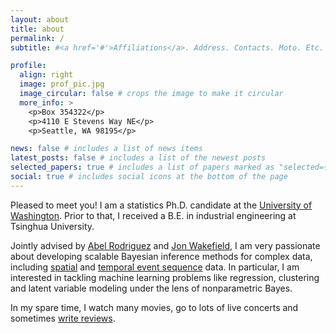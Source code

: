 ```yaml
---
layout: about
title: about
permalink: /
subtitle: #<a href='#'>Affiliations</a>. Address. Contacts. Moto. Etc.

profile:
  align: right
  image: prof_pic.jpg
  image_circular: false # crops the image to make it circular
  more_info: >
    <p>Box 354322</p>
    <p>4110 E Stevens Way NE</p>
    <p>Seattle, WA 98195</p>

news: false # includes a list of news items
latest_posts: false # includes a list of the newest posts
selected_papers: true # includes a list of papers marked as "selected={true}"
social: true # includes social icons at the bottom of the page
---
```


Pleased to meet you! I am a statistics Ph.D. candidate at the [University of Washington](https://stat.uw.edu/). Prior to that, I received a B.E. in industrial engineering at Tsinghua University.

Jointly advised by [Abel Rodriguez](https://sites.stat.washington.edu/people/abelrod/Home.html) and [Jon Wakefield](https://faculty.washington.edu/jonno/), I am very passionate about developing scalable Bayesian inference methods for complex data, including [spatial](https://arxiv.org/abs/2309.13270) and [temporal event sequence](https://link.springer.com/article/10.1007/s11222-024-10392-x) data. In particular, I am interested in tackling machine learning problems like regression, clustering and latent variable modeling under the lens of nonparametric Bayes. 

In my spare time, I watch many movies, go to lots of live concerts and sometimes [write reviews](https://xavj.wordpress.com/).


